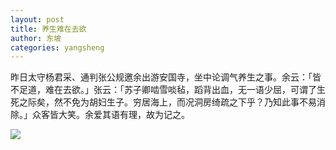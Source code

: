 ```yaml
---
layout: post
title: 养生难在去欲
author: 东坡
categories: yangsheng
---
```

昨日太守杨君采、通判张公规邀余出游安国寺，坐中论调气养生之事。余云：「皆不足道，难在去欲。」张云：「苏子卿啮雪啖毡，蹈背出血，无一语少屈，可谓了生死之际矣，然不免为胡妇生子。穷居海上，而况洞房绮疏之下乎？乃知此事不易消除。」众客皆大笑。余爱其语有理，故为记之。

![](http://auction.ig365.cn/sda/oldimg/eb5d/eb5dd13f404ce1a885a5d93036de8e73.jpg)
